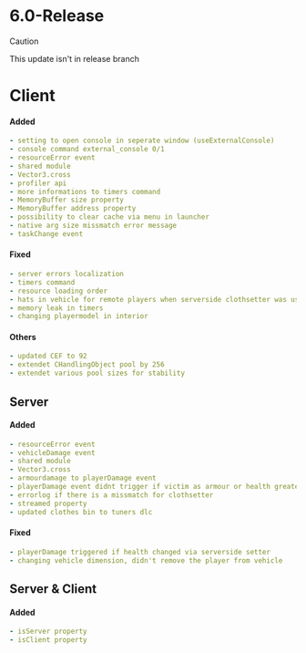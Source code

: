 # 6.0-Release

> [!CAUTION]
> This update isn't in release branch

# Client
#### Added
```yaml
- setting to open console in seperate window (useExternalConsole)
- console command external_console 0/1
- resourceError event
- shared module
- Vector3.cross
- profiler api
- more informations to timers command
- MemoryBuffer size property
- MemoryBuffer address property
- possibility to clear cache via menu in launcher
- native arg size missmatch error message
- taskChange event
```

#### Fixed
```yaml
- server errors localization
- timers command
- resource loading order
- hats in vehicle for remote players when serverside clothsetter was used
- memory leak in timers
- changing playermodel in interior
```

#### Others
```yaml
- updated CEF to 92
- extendet CHandlingObject pool by 256
- extendet various pool sizes for stability
```

## Server
#### Added
```yaml
- resourceError event
- vehicleDamage event
- shared module
- Vector3.cross
- armourdamage to playerDamage event
- playerDamage event didnt trigger if victim as armour or health greater then 200
- errorlog if there is a missmatch for clothsetter
- streamed property
- updated clothes bin to tuners dlc
```

#### Fixed
```yaml
- playerDamage triggered if health changed via serverside setter
- changing vehicle dimension, didn't remove the player from vehicle
```

## Server & Client
#### Added
```yaml
- isServer property
- isClient property
```
